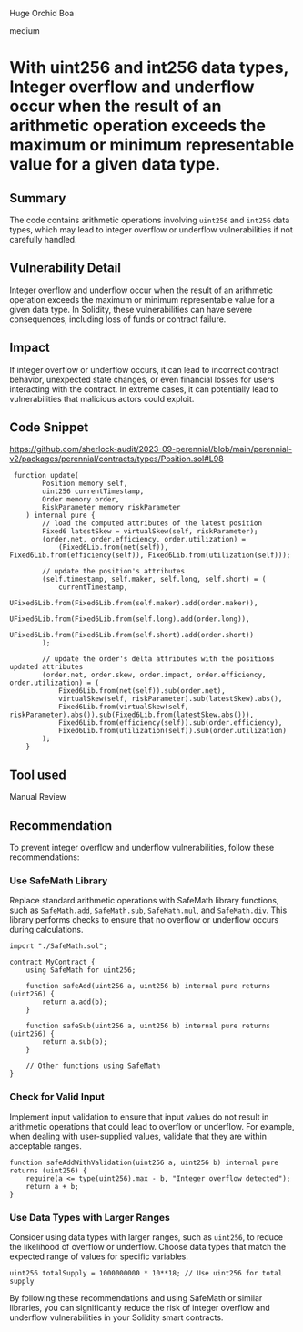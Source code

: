 Huge Orchid Boa

medium

# With uint256 and int256 data types, Integer overflow and underflow occur when the result of an arithmetic operation exceeds the maximum or minimum representable value for a given data type.
## Summary
The code contains arithmetic operations involving `uint256` and `int256` data types, which may lead to integer overflow or underflow vulnerabilities if not carefully handled.

## Vulnerability Detail
Integer overflow and underflow occur when the result of an arithmetic operation exceeds the maximum or minimum representable value for a given data type. In Solidity, these vulnerabilities can have severe consequences, including loss of funds or contract failure.

## Impact
If integer overflow or underflow occurs, it can lead to incorrect contract behavior, unexpected state changes, or even financial losses for users interacting with the contract. In extreme cases, it can potentially lead to vulnerabilities that malicious actors could exploit.

## Code Snippet
https://github.com/sherlock-audit/2023-09-perennial/blob/main/perennial-v2/packages/perennial/contracts/types/Position.sol#L98

```solidity
 function update(
        Position memory self,
        uint256 currentTimestamp,
        Order memory order,
        RiskParameter memory riskParameter
    ) internal pure {
        // load the computed attributes of the latest position
        Fixed6 latestSkew = virtualSkew(self, riskParameter);
        (order.net, order.efficiency, order.utilization) =
            (Fixed6Lib.from(net(self)), Fixed6Lib.from(efficiency(self)), Fixed6Lib.from(utilization(self)));

        // update the position's attributes
        (self.timestamp, self.maker, self.long, self.short) = (
            currentTimestamp,
            UFixed6Lib.from(Fixed6Lib.from(self.maker).add(order.maker)),
            UFixed6Lib.from(Fixed6Lib.from(self.long).add(order.long)),
            UFixed6Lib.from(Fixed6Lib.from(self.short).add(order.short))
        );

        // update the order's delta attributes with the positions updated attributes
        (order.net, order.skew, order.impact, order.efficiency, order.utilization) = (
            Fixed6Lib.from(net(self)).sub(order.net),
            virtualSkew(self, riskParameter).sub(latestSkew).abs(),
            Fixed6Lib.from(virtualSkew(self, riskParameter).abs()).sub(Fixed6Lib.from(latestSkew.abs())),
            Fixed6Lib.from(efficiency(self)).sub(order.efficiency),
            Fixed6Lib.from(utilization(self)).sub(order.utilization)
        );
    }
```

## Tool used

Manual Review

## Recommendation
To prevent integer overflow and underflow vulnerabilities, follow these recommendations:

### Use SafeMath Library
Replace standard arithmetic operations with SafeMath library functions, such as `SafeMath.add`, `SafeMath.sub`, `SafeMath.mul`, and `SafeMath.div`. This library performs checks to ensure that no overflow or underflow occurs during calculations.

```solidity
import "./SafeMath.sol";

contract MyContract {
    using SafeMath for uint256;

    function safeAdd(uint256 a, uint256 b) internal pure returns (uint256) {
        return a.add(b);
    }

    function safeSub(uint256 a, uint256 b) internal pure returns (uint256) {
        return a.sub(b);
    }

    // Other functions using SafeMath
}
```

### Check for Valid Input
Implement input validation to ensure that input values do not result in arithmetic operations that could lead to overflow or underflow. For example, when dealing with user-supplied values, validate that they are within acceptable ranges.

```solidity
function safeAddWithValidation(uint256 a, uint256 b) internal pure returns (uint256) {
    require(a <= type(uint256).max - b, "Integer overflow detected");
    return a + b;
}
```

### Use Data Types with Larger Ranges
Consider using data types with larger ranges, such as `uint256`, to reduce the likelihood of overflow or underflow. Choose data types that match the expected range of values for specific variables.

```solidity
uint256 totalSupply = 1000000000 * 10**18; // Use uint256 for total supply
```

By following these recommendations and using SafeMath or similar libraries, you can significantly reduce the risk of integer overflow and underflow vulnerabilities in your Solidity smart contracts.
